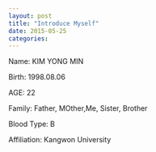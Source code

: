 ```yaml
---
layout: post
title: "Introduce Myself"
date: 2015-05-25
categories:
---
```

Name: KIM YONG MIN <bn/>

Birth: 1998.08.06<bn/>

AGE: 22 <bn/>

Family: Father, MOther,Me, Sister, Brother<bn/>

Blood Type: B

Affiliation: Kangwon University <bn/>


